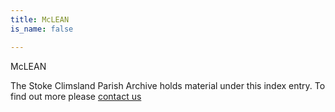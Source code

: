 ```yaml
---
title: McLEAN
is_name: false

---
```


McLEAN


The Stoke Climsland Parish Archive holds material under this index entry. To find out more please [contact us](/contact/)
